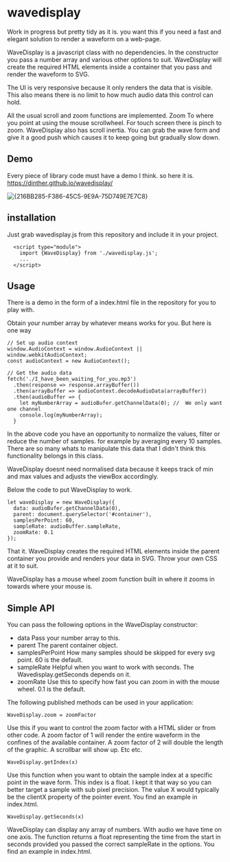 # wavedisplay
Work in progress but pretty tidy as it is. you want this if you need a fast and elegant solution to render a waveform on a web-page.

WaveDisplay is a javascript class with no dependencies. In the constructor you pass a number array and various other options to suit.
WaveDisplay will create the required HTML elements inside a container that you pass and render the waveform to SVG.

The UI is very responsive because it only renders the data that is visible. This also means there is no limit to how much audio data this control can hold.

All the usual scroll and zoom functions are implemented. Zoom To where you point at using the mouse scrollwheel. For touch screen there is pinch to zoom.
WaveDisplay also has scroll inertia. You can grab the wave form and give it a good push which causes it to keep going but gradually slow down.

## Demo

Every piece of library code must have a demo I think. so here it is.
https://dinther.github.io/wavedisplay/

![{216BB285-F386-45C5-9E9A-75D749E7E7C8}](https://github.com/user-attachments/assets/93833fd1-d322-4265-b233-e7b77d8c39f0)

## installation

Just grab wavedisplay.js from this repository and include it in your project.

```
  <script type="module">
    import {WaveDisplay} from './wavedisplay.js';
    ...
  </script>
```

## Usage

There is a demo in the form of a index.html file in the repository for you to play with.

Obtain your number array by whatever means works for you. But here is one way
```
// Set up audio context
window.AudioContext = window.AudioContext || window.webkitAudioContext;
const audioContext = new AudioContext();

// Get the audio data
fetch('./I_have_been_waiting_for_you.mp3')
  .then(response => response.arrayBuffer())
  .then(arrayBuffer => audioContext.decodeAudioData(arrayBuffer))
  .then(audioBuffer => {
    let myNumberArray = audioBufer.getChannelData(0); //  We only want one channel
    console.log(myNumberArray);
  }
```

In the above code you have an opportunity to normalize the values, filter or reduce the number of samples. for example by averaging every 10 samples.
There are so many whats to manipulate this data that I didn't think this functionality belongs in this class.

WaveDisplay doesnt need normalised data because it keeps track of min and max values and adjusts the viewBox accordingly.

Below the code to put WaveDisplay to work.

```
let waveDisplay = new WaveDisplay({
  data: audioBufer.getChannelData(0),
  parent: document.querySelector('#container'),
  samplesPerPoint: 60,
  sampleRate: audioBuffer.sampleRate,
  zoomRate: 0.1
});
```

That it. WaveDisplay creates the required HTML elements inside the parent container you provide and renders your data in SVG.
Throw your own CSS at it to suit.

WaveDisplay has a mouse wheel zoom function built in where it zooms in towards where your mouse is.

## Simple API

You can pass the following options in the WaveDisplay constructor:

- data              Pass your number array to this.
- parent            The parent container object.
- samplesPerPoint   How many samples should be skipped for every svg point. 60 is the default.
- sampleRate        Helpful when you want to work with seconds. The Wavedisplay.getSeconds depends on it.
- zoomRate          Use this to specify how fast you can zoom in with the mouse wheel. 0.1 is the default.

The following published methods can be used in your application: 

`WaveDisplay.zoom = zoomFactor`

Use this if you want to control the zoom factor with a HTML slider or from other code. A zoom factor of 1 will render the entire waveform in the confines of the available container. A zoom factor of 2 will double the length of the graphic. A scrollbar will show up. Etc etc.

`WaveDisplay.getIndex(x)`

Use this function when you want to obtain the sample index at a specific point in the wave form. This index is a float. I kept it that way so you can better target a sample with sub pixel precision. The value X would typically be the clientX property of the pointer event. You find an example in index.html.

`WaveDisplay.getSeconds(x)`

WaveDisplay can display any array of numbers. With audio we have time on one axis. The function returns a float representing the time from the start in seconds provided you passed the correct sampleRate in the options. You find an example in index.html.


